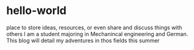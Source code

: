 # hello-world
place to store ideas, resources, or even share and discuss things with others
I am a student majoring in Mechanincal engineering and German. This blog will detail my adventures in thos fields this summer 
